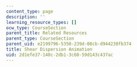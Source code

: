 ```yaml
---
content_type: page
description: ''
learning_resource_types: []
ocw_type: CourseSection
parent_title: Related Resources
parent_type: CourseSection
parent_uid: e2199796-5350-239d-08cb-d944230fb374
title: Shear Dispersion Animation
uid: 2d1efe37-140c-2db1-3c60-59d143c437ac
---
```

